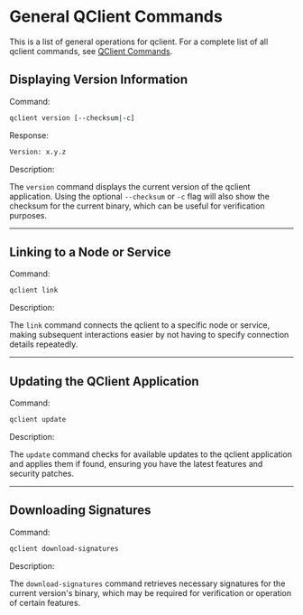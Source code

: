 # General QClient Commands
This is a list of general operations for qclient. For a complete list of all qclient commands, see [QClient Commands](/docs/run-node/qclient/commands/command-list).

## Displaying Version Information

Command:

```bash
qclient version [--checksum|-c]
```

Response:

```bash
Version: x.y.z
```

Description:

The `version` command displays the current version of the qclient application. Using the optional `--checksum` or `-c` flag will also show the checksum for the current binary, which can be useful for verification purposes.

---

## Linking to a Node or Service

Command:

```bash
qclient link
```

Description:

The `link` command connects the qclient to a specific node or service, making subsequent interactions easier by not having to specify connection details repeatedly.

---

## Updating the QClient Application

Command:

```bash
qclient update
```

Description:

The `update` command checks for available updates to the qclient application and applies them if found, ensuring you have the latest features and security patches.

---

## Downloading Signatures

Command:

```bash
qclient download-signatures
```

Description:

The `download-signatures` command retrieves necessary signatures for the current version's binary, which may be required for verification or operation of certain features.
